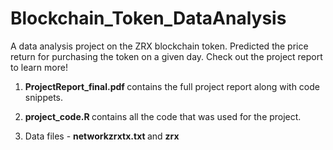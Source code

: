 # Blockchain_Token_DataAnalysis
A data analysis project on the ZRX blockchain token. Predicted the price return for purchasing the token on a given day.
Check out the project report to learn more!
1. <b>  ProjectReport_final.pdf </b> contains the full project report along with code snippets.

2. <b> project_code.R </b> contains all the code that was used for the project.

3. Data files - <b> networkzrxtx.txt </b> and <b> zrx </b>
